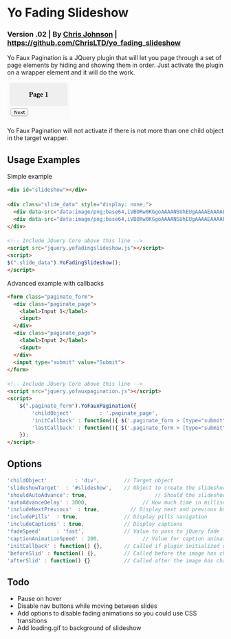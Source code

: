 # Yo Fading Slideshow
### Version .02 | By [Chris Johnson](http://chrisltd.com) | https://github.com/ChrisLTD/yo_fading_slideshow
Yo Faux Pagination is a JQuery plugin that will let you page through a set of page elements by hiding and showing them in order. Just activate the plugin on a wrapper element and it will do the work.

![Animated Example](https://github.com/chrisltd/yo_faux_pagination/raw/master/example.gif)

Yo Faux Pagination will not activate if there is not more than one child object in the target wrapper.

## Usage Examples
Simple example
```html
<div id="slideshow"></div>

<div class="slide_data" style="display: none;">
  <div data-src="data:image/png;base64,iVBORw0KGgoAAAANSUhEUgAAAAEAAAABCAYAAAAfFcSJAAAADUlEQVQImWNovzb5PwAGyALwB20G2QAAAABJRU5ErkJggg==">Caption 1</div>
  <div data-src="data:image/png;base64,iVBORw0KGgoAAAANSUhEUgAAAAEAAAABCAYAAAAfFcSJAAAADUlEQVQImWPo6ur6DwAF3gKeHZlJ8QAAAABJRU5ErkJggg==">Caption 2</div>
</div>

<!-- Include JQuery Core above this line -->
<script src="jquery.yofadingslideshow.js"></script>
<script>
$(".slide_data").YoFadingSlideshow();
</script>
```

Advanced example with callbacks
```html
<form class="paginate_form">
  <div class="paginate_page">
    <label>Input 1</label>
    <input>
  </div>
  <div class="paginate_page">
    <label>Input 2</label>
    <input>
  </div>
  <input type="submit" value="Submit">
</form>

<!-- Include JQuery Core above this line -->
<script src="jquery.yofauxpagination.js"></script>
<script>
	$(".paginate_form").YoFauxPagination({
		'childObject'         : '.paginate_page',
		'initCallback' : function(){ $('.paginate_form > [type="submit"]').hide(); }, // Hide submit form
		'lastCallback' : function(){ $('.paginate_form > [type="submit"]').show(); } 
	});
</script>
```

## Options
```js
'childObject'         : 'div',        // Target object
'slideshowTarget'  : '#slideshow',    // Object to create the slideshow inside of
'shouldAutoAdvance': true,						// Should the slideshow auto advance
'autoAdvanceDelay' : 3000,      			// How much time in milliseconds between slides
'includeNextPrevious'  : true,     		// Display next and previous buttons
'includePills'  : true,               // Display pills navigation
'includeCaptions' : true,             // Display captions
'fadeSpeed'     : 'fast',             // Value to pass to jQuery fade function
'captionAnimationSpeed' : 200,   			// Value for caption animations
'initCallback' : function() {},       // Called if plugin initialized on an object
'beforeSlid' : function() {},         // Called before the image has changed
'afterSlid' : function() {}           // Called after the image has changed
```

## Todo
* Pause on hover
* Disable nav buttons while moving between slides
* Add options to disable fading animations so you could use CSS transitions
* Add loading.gif to background of slideshow